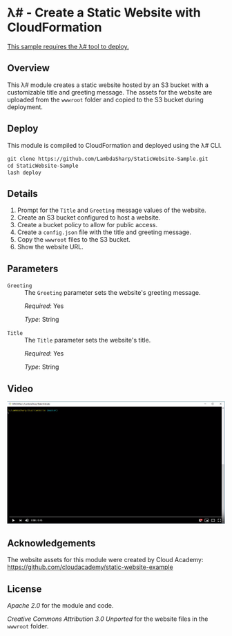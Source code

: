 # λ# - Create a Static Website with CloudFormation

[This sample requires the λ# tool to deploy.](https://lambdasharp.github.io/)

## Overview

This λ# module creates a static website hosted by an S3 bucket with a customizable title and greeting message. The assets for the website are uploaded from the `wwwroot` folder and copied to the S3 bucket during deployment.

## Deploy

This module is compiled to CloudFormation and deployed using the λ# CLI.

```
git clone https://github.com/LambdaSharp/StaticWebsite-Sample.git
cd StaticWebsite-Sample
lash deploy
```


## Details

1. Prompt for the `Title` and `Greeting` message values of the website.
1. Create an S3 bucket configured to host a website.
1. Create a bucket policy to allow for public access.
1. Create a `config.json` file with the title and greeting message.
1. Copy the `wwwroot` files to the S3 bucket.
1. Show the website URL.

## Parameters

<dl>

<dt><code>Greeting</code></dt>
<dd>
The <code>Greeting</code> parameter sets the website's greeting message.

<i>Required</i>: Yes

<i>Type</i>: String
</dd>

<dt><code>Title</code></dt>
<dd>
The <code>Title</code> parameter sets the website's title.

<i>Required</i>: Yes

<i>Type</i>: String
</dd>

</dl>

## Video


[![Watch the video](Docs/Video-Thumbnail.png)](https://youtu.be/cK7rxKWO6nI)


## Acknowledgements

The website assets for this module were created by Cloud Academy:
https://github.com/cloudacademy/static-website-example

## License

_Apache 2.0_ for the module and code.

_Creative Commons Attribution 3.0 Unported_ for the website files in the `wwwroot` folder.